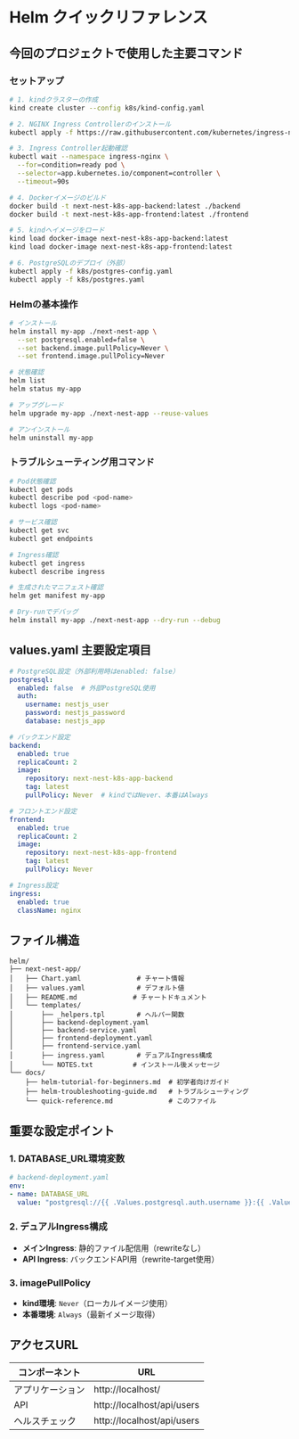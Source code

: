 # Helm クイックリファレンス

## 今回のプロジェクトで使用した主要コマンド

### セットアップ
```bash
# 1. kindクラスターの作成
kind create cluster --config k8s/kind-config.yaml

# 2. NGINX Ingress Controllerのインストール
kubectl apply -f https://raw.githubusercontent.com/kubernetes/ingress-nginx/main/deploy/static/provider/kind/deploy.yaml

# 3. Ingress Controller起動確認
kubectl wait --namespace ingress-nginx \
  --for=condition=ready pod \
  --selector=app.kubernetes.io/component=controller \
  --timeout=90s

# 4. Dockerイメージのビルド
docker build -t next-nest-k8s-app-backend:latest ./backend
docker build -t next-nest-k8s-app-frontend:latest ./frontend

# 5. kindへイメージをロード
kind load docker-image next-nest-k8s-app-backend:latest
kind load docker-image next-nest-k8s-app-frontend:latest

# 6. PostgreSQLのデプロイ（外部）
kubectl apply -f k8s/postgres-config.yaml
kubectl apply -f k8s/postgres.yaml
```

### Helmの基本操作
```bash
# インストール
helm install my-app ./next-nest-app \
  --set postgresql.enabled=false \
  --set backend.image.pullPolicy=Never \
  --set frontend.image.pullPolicy=Never

# 状態確認
helm list
helm status my-app

# アップグレード
helm upgrade my-app ./next-nest-app --reuse-values

# アンインストール
helm uninstall my-app
```

### トラブルシューティング用コマンド
```bash
# Pod状態確認
kubectl get pods
kubectl describe pod <pod-name>
kubectl logs <pod-name>

# サービス確認
kubectl get svc
kubectl get endpoints

# Ingress確認
kubectl get ingress
kubectl describe ingress

# 生成されたマニフェスト確認
helm get manifest my-app

# Dry-runでデバッグ
helm install my-app ./next-nest-app --dry-run --debug
```

## values.yaml 主要設定項目

```yaml
# PostgreSQL設定（外部利用時はenabled: false）
postgresql:
  enabled: false  # 外部PostgreSQL使用
  auth:
    username: nestjs_user
    password: nestjs_password
    database: nestjs_app

# バックエンド設定
backend:
  enabled: true
  replicaCount: 2
  image:
    repository: next-nest-k8s-app-backend
    tag: latest
    pullPolicy: Never  # kindではNever、本番はAlways

# フロントエンド設定
frontend:
  enabled: true
  replicaCount: 2
  image:
    repository: next-nest-k8s-app-frontend
    tag: latest
    pullPolicy: Never

# Ingress設定
ingress:
  enabled: true
  className: nginx
```

## ファイル構造

```
helm/
├── next-nest-app/
│   ├── Chart.yaml              # チャート情報
│   ├── values.yaml             # デフォルト値
│   ├── README.md              # チャートドキュメント
│   └── templates/
│       ├── _helpers.tpl        # ヘルパー関数
│       ├── backend-deployment.yaml
│       ├── backend-service.yaml
│       ├── frontend-deployment.yaml
│       ├── frontend-service.yaml
│       ├── ingress.yaml        # デュアルIngress構成
│       └── NOTES.txt          # インストール後メッセージ
└── docs/
    ├── helm-tutorial-for-beginners.md  # 初学者向けガイド
    ├── helm-troubleshooting-guide.md   # トラブルシューティング
    └── quick-reference.md              # このファイル
```

## 重要な設定ポイント

### 1. DATABASE_URL環境変数
```yaml
# backend-deployment.yaml
env:
- name: DATABASE_URL
  value: "postgresql://{{ .Values.postgresql.auth.username }}:{{ .Values.postgresql.auth.password }}@{{ include "next-nest-app.postgresql.servicename" . }}:{{ .Values.postgresql.service.port }}/{{ .Values.postgresql.auth.database }}"
```

### 2. デュアルIngress構成
- **メインIngress**: 静的ファイル配信用（rewriteなし）
- **API Ingress**: バックエンドAPI用（rewrite-target使用）

### 3. imagePullPolicy
- **kind環境**: `Never`（ローカルイメージ使用）
- **本番環境**: `Always`（最新イメージ取得）

## アクセスURL

| コンポーネント | URL |
|-------------|-----|
| アプリケーション | http://localhost/ |
| API | http://localhost/api/users |
| ヘルスチェック | http://localhost/api/users |